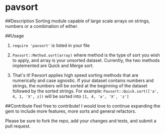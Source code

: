pavsort
=======

##Description
Sorting module capable of large scale arrays on strings, numbers or a combination of either. 

##Usage
1) ```require 'pavsort'``` is listed in your file

2) ```Pavsort::Method.sort(array)``` where method is the type of sort you wish to apply, and array is your unsorted dataset. Currently, the two methods implemented are Quick and Merge sort.

3) That's it! Pavsort applies high speed sorting methods that are numerically and case agnostic. If your dataset contains numbers and strings, the numbers will be sorted at the beginning of the dataset followed by the sorted strings. 
For example: ```Pavsort::Quick.sort(['a', 4, 1, 'X', z])``` will be sorted into ```[1, 4, 'a', 'X', 'z']```

##Contribute
Feel free to contribute! I would love to continue expanding the gem to include more features, more sorts and general refactors. 

Please be sure to fork the repo, add your changes and tests, and submit a pull request.